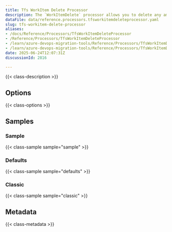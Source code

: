 ```yaml
---
title: Tfs WorkItem Delete Processor
description: The `WorkItemDelete` processor allows you to delete any amount of work items that meet the query. **DANGER:** This is not a recoverable action and should be use with extream caution.
dataFile: data/reference.processors.tfsworkitemdeleteprocessor.yaml
slug: tfs-workitem-delete-processor
aliases:
- /docs/Reference/Processors/TfsWorkItemDeleteProcessor
- /Reference/Processors/TfsWorkItemDeleteProcessor
- /learn/azure-devops-migration-tools/Reference/Processors/TfsWorkItemDeleteProcessor
- /learn/azure-devops-migration-tools/Reference/Processors/TfsWorkItemDeleteProcessor/index.md
date: 2025-06-24T12:07:31Z
discussionId: 2816

---
```

{{< class-description >}}

## Options

{{< class-options >}}

## Samples

### Sample

{{< class-sample sample="sample" >}}

### Defaults

{{< class-sample sample="defaults" >}}

### Classic

{{< class-sample sample="classic" >}}

## Metadata

{{< class-metadata >}}
